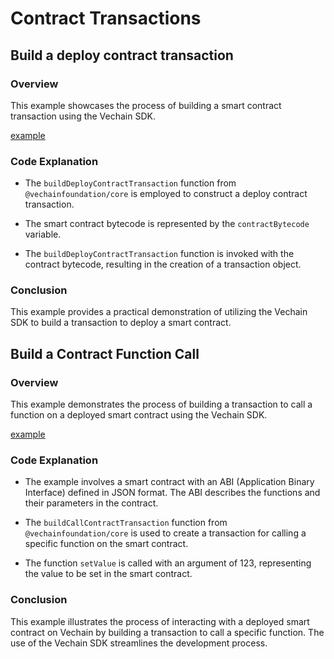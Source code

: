 # Contract Transactions

## Build a deploy contract transaction

### Overview

This example showcases the process of building a smart contract transaction using the Vechain SDK.

[example](examples/contracts/contract-deploy.ts)

### Code Explanation

-   The `buildDeployContractTransaction` function from `@vechainfoundation/core` is employed to construct a deploy contract transaction.

-   The smart contract bytecode is represented by the `contractBytecode` variable.

-   The `buildDeployContractTransaction` function is invoked with the contract bytecode, resulting in the creation of a transaction object.

### Conclusion

This example provides a practical demonstration of utilizing the Vechain SDK to build a transaction to deploy a smart contract.

## Build a Contract Function Call

### Overview

This example demonstrates the process of building a transaction to call a function on a deployed smart contract using the Vechain SDK.

[example](examples/contracts/contract-function-call.ts)

### Code Explanation

-   The example involves a smart contract with an ABI (Application Binary Interface) defined in JSON format. The ABI describes the functions and their parameters in the contract.

-   The `buildCallContractTransaction` function from `@vechainfoundation/core` is used to create a transaction for calling a specific function on the smart contract.

-   The function `setValue` is called with an argument of 123, representing the value to be set in the smart contract.

### Conclusion

This example illustrates the process of interacting with a deployed smart contract on Vechain by building a transaction to call a specific function. The use of the Vechain SDK streamlines the development process.
